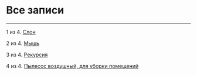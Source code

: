 # Все записи

---


1 из 4. [Слон](./2020-07-06_elephant.md)

2 из 4. [Мышь](./2020-07-06_mouse.md)

3 из 4. [Рекурсия](./2020-07-06_recursion.md)

4 из 4. [Пылесос воздушный, для уборки помещений](./2020-07-06_vacuum.md)

